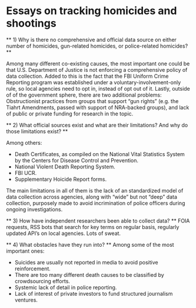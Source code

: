 # Essays on tracking homicides and shootings

** 1) Why is there no comprehensive and official data source on either number of homicides, gun-related homicides, or police-related homicides? **

Among many different co-existing causes, the most important one could be that U.S. Department of Justice is not enforcing a comprehensive policy of data collection. Added to this is the fact that the FBI Uniform Crime Reporting program was established under a voluntary-involvement-only rule, so local agencies need to opt in, instead of opt out of it. Lastly, outside of of the government sphere, there are two additional problems: Obstructionist practices from groups that support “gun rights” (e.g. the Tiahrt Amendments, passed with support of NRA-backed groups), and lack of public or private funding for research in the topic.

** 2) What official sources exist and what are their limitations? And why do those limitations exist? **

Among others:

- Death Certificates, as compiled on the National Vital Statistics System by the Centers for Disease Control and Prevention.
- National Violent Death Reporting System.
- FBI UCR.
- Supplementary Hoicide Report forms.

The main limitations in all of them is the lack of an standardized model of data collection across agencies, along with “wide” but not “deep” data collection, purposely made to avoid incrimination of police officers during ongoing investigations.

** 3) How have independent researchers been able to collect data? **
FOIA requests, RSS bots that search for key terms on regular basis, regularly updated API’s on local agencies. Lots of sweat.

** 4) What obstacles have they run into? **
Among some of the most important ones:

- Suicides are usually not reported in media to avoid positive reinforcement.
- There are too many different death causes to be classified by crowdsourcing efforts.
- Systemic lack of detail in police reporting.
- Lack of interest of private investors to fund structured journalism ventures.
